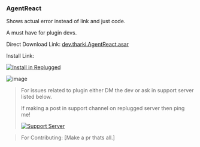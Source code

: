 ### AgentReact

Shows actual error instead of link and just code.

A must have for plugin devs.

Direct Download Link: [dev.tharki.AgentReact.asar](https://github.com/TharkiDev/AgentReact/releases/latest/download/dev.tharki.AgentReact.asar)

Install Link:

[![Install in Replugged](https://img.shields.io/badge/-Install%20in%20Replugged-blue?style=for-the-badge&logo=none)](https://replugged.dev/install?identifier=dev.tharki.AgentReact)

![image](https://i.imgur.com/W1pBXDK.png)


> For issues related to plugin either DM the dev or ask in support server listed below.
>
>If making a post in support channel on replugged server then ping me!
>
> [![Support Server](https://discordapp.com/api/guilds/919649417005506600/widget.png?style=banner3)](https://discord.gg/SgKSKyh9gY)

> For Contributing: [Make a pr thats all.]
